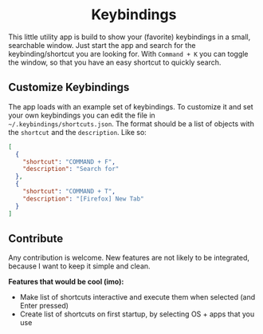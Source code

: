 <h1 align="center">Keybindings</h1>

This little utility app is build to show your (favorite) keybindings in a small, searchable window. Just start the app
and search for the keybinding/shortcut you are looking for. With `Command + K` you can toggle the window, so that
you have an easy shortcut to quickly search.

<h2>Customize Keybindings</h2>

The app loads with an example set of keybindings. To customize it and set your own keybindings you can edit the file
in `~/.keybindings/shortcuts.json`. The format should be a list of objects with the `shortcut` and the `description`.
Like so:

```json
[
  {
    "shortcut": "COMMAND + F",
    "description": "Search for"
  },
  {
    "shortcut": "COMMAND + T",
    "description": "[Firefox] New Tab"
  }
]
```

<h2>Contribute</h2>

Any contribution is welcome. New features are not likely to be integrated, because I want to keep it simple and clean.

**Features that would be cool (imo):**

- Make list of shortcuts interactive and execute them when selected (and Enter pressed)
- Create list of shortcuts on first startup, by selecting OS + apps that you use